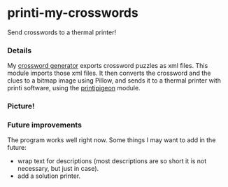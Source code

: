 # printi-my-crosswords
Send crosswords to a thermal printer!

### Details
My [crossword generator](https://github.com/lukavdplas/crossword-maker) exports crossword puzzles as xml files. This module imports those xml files. It then converts the crossword and the clues to a bitmap image using Pillow, and sends it to a thermal printer with printi software, using the [printipigeon](https://github.com/fonsp/printi-pigeon) module.

### Picture!

### Future improvements
The program works well right now. Some things I may want to add in the future:
* wrap text for descriptions (most descriptions are so short it is not necessary, but just in case).
* add a solution printer.
